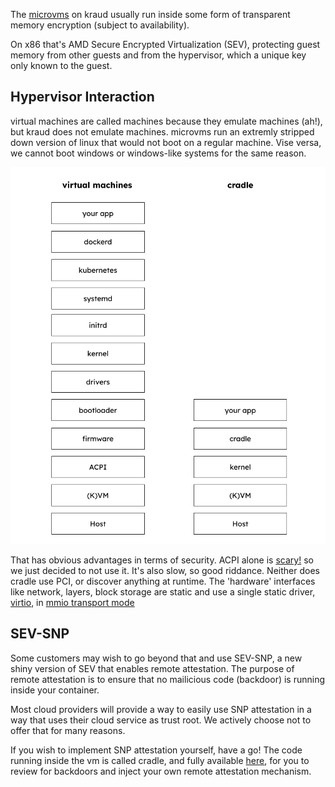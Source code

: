 The [microvms](/technology/architecture/#microvms)
on kraud usually run inside some form of transparent memory encryption (subject to availability).

On x86 that's AMD Secure Encrypted Virtualization (SEV), protecting guest memory from other guests and from the hypervisor,
which a unique key only known to the guest.



## Hypervisor Interaction

virtual machines are called machines because they emulate machines (ah!),
but kraud does not emulate machines. microvms run an extremly stripped down version of linux that would not boot
on a regular machine. Vise versa, we cannot boot windows or windows-like systems for the same reason.

![boot.png](boot.png)


That has obvious advantages in terms of security. 
ACPI alone is [scary!](https://en.wikipedia.org/wiki/Advanced_Configuration_and_Power_Interface#Security_risks) so we just decided to not use it.
It's also slow, so good riddance. Neither does cradle use PCI, or discover anything at runtime.
The 'hardware' interfaces like network, layers, block storage are static and use a single static driver,
[virtio](https://www.linux-kvm.org/page/Virtio), in [mmio transport mode](https://docs.oasis-open.org/virtio/virtio/v1.1/csprd01/virtio-v1.1-csprd01.html#x1-1440002)


## SEV-SNP

Some customers may wish to go beyond that and use SEV-SNP, a new shiny version of SEV that enables remote attestation.
The purpose of remote attestation is to ensure that no mailicious code (backdoor) is running inside your container.

Most cloud providers will provide a way to easily use SNP attestation in a way that uses their cloud service as trust root.
We actively choose not to offer that for many reasons.

If you wish to implement SNP attestation yourself, have a go! The code running inside the vm is called cradle,
and fully available [here](https://github.com/kraudcloud/cradle), for you to review for backdoors and inject your own remote attestation mechanism.
